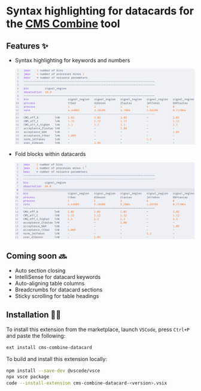 # Syntax highlighting for datacards for the [CMS Combine](https://cms-analysis.github.io/HiggsAnalysis-CombinedLimit/latest/) tool

## Features ✨

- Syntax highlighting for keywords and numbers

    ![1742490518036](images/datacard_highlight.png)

- Fold blocks within datacards

    ![1742490518036](images/datacard_fold.gif)

## Coming soon 🔜

- Auto section closing
- IntelliSense for datacard keywords
- Auto-aligning table columns
- Breadcrumbs for datacard sections
- Sticky scrolling for table headings

## Installation 🧑‍💻️

To install this extension from the marketplace, launch `VSCode`, press `Ctrl+P` and paste the following:

```bash
ext install cms-combine-datacard
```

To build and install this extension locally:

```bash
npm install --save-dev @vscode/vsce
npx vsce package
code --install-extension cms-combine-datacard-<version>.vsix 
```
